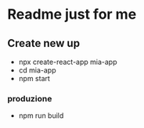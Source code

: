 # Readme just for me

## Create new up
+ npx create-react-app mia-app
+ cd mia-app
+ npm start

### produzione
+ npm run build

